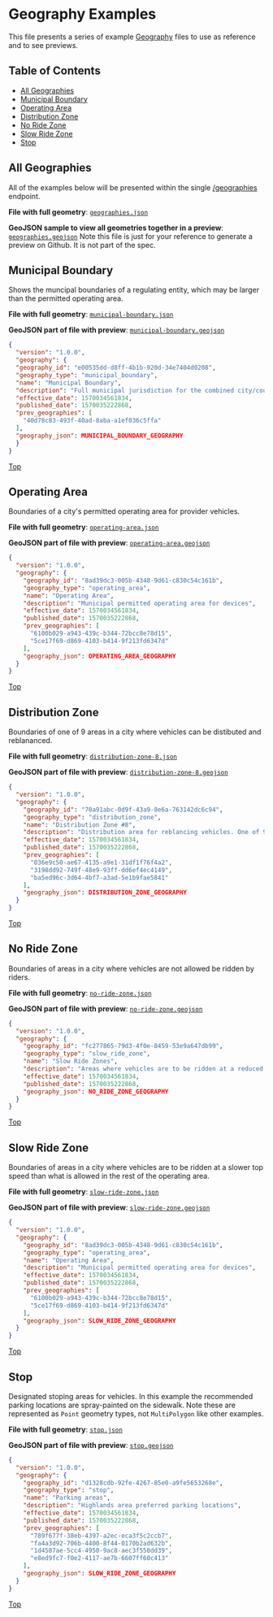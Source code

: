 # Geography Examples

This file presents a series of example [Geography](/geography) files to use as reference and to see previews.

## Table of Contents

- [All Geographies](#all-geographies)
- [Municipal Boundary](#municipal-boundary)
- [Operating Area](#operating-area)
- [Distribution Zone](#distribution-zone)
- [No Ride Zone](#no-ride-zone)
- [Slow Ride Zone](#slow-ride-zone)
- [Stop](#stop)

## All Geographies

All of the examples below will be presented within the single [/geographies](/geography#geographies) endpoint.  

**File with full geometry**: [`geographies.json`](geographies.json)

**GeoJSON sample to view all geometries together in a preview**: [`geographies.geojson`](geographies.geojson)
Note this file is just for your reference to generate a preview on Github. It is not part of the spec.

## Municipal Boundary

Shows the muncipal boundaries of a regulating entity, which may be larger than the permitted operating area. 

**File with full geometry**: [`municipal-boundary.json`](municipal-boundary.json)

**GeoJSON part of file with preview**: [`municipal-boundary.geojson`](municipal-boundary.geojson)

```json
{
  "version": "1.0.0",
  "geography": {
  "geography_id": "e00535dd-d8ff-4b1b-920d-34e7404d0208",
  "geography_type": "municipal_boundary",
  "name": "Municipal Boundary",
  "description": "Full municipal jurisdiction for the combined city/county",
  "effective_date": 1570034561834,
  "published_date": 1570035222868,
  "prev_geographies": [
    "40d78c83-493f-40ad-8aba-a1ef036c5ffa"
  ],
  "geography_json": MUNICIPAL_BOUNDARY_GEOGRAPHY
  } 
}
```

[Top](#table-of-contents)

## Operating Area

Boundaries of a city's permitted operating area for provider vehicles. 

**File with full geometry**: [`operating-area.json`](operating-area.json)

**GeoJSON part of file with preview**: [`operating-area.geojson`](operating-area.geojson)

```json
{
  "version": "1.0.0",
  "geography": {
    "geography_id": "8ad39dc3-005b-4348-9d61-c830c54c161b",
    "geography_type": "operating_area",
    "name": "Operating Area",
    "description": "Municipal permitted operating area for devices",
    "effective_date": 1570034561834,
    "published_date": 1570035222868,
    "prev_geographies": [
      "6100b029-a943-439c-b344-72bcc8e78d15",
      "5ce17f69-d869-4103-b414-9f213fd6347d"
    ],
    "geography_json": OPERATING_AREA_GEOGRAPHY
  } 
}
```

[Top](#table-of-contents)

## Distribution Zone

Boundaries of one of 9 areas in a city where vehicles can be distibuted and reblananced. 

**File with full geometry**: [`distribution-zone-8.json`](distribution-zone.json)

**GeoJSON part of file with preview**: [`distribution-zone-8.geojson`](distribution-zone.geojson)

```json
{
  "version": "1.0.0",
  "geography": {
    "geography_id": "70a91abc-0d9f-43a9-8e6a-763142dc6c94",
    "geography_type": "distribution_zone",
    "name": "Distribution Zone #8",
    "description": "Distribution area for reblancing vehicles. One of 9 zones in the city.",
    "effective_date": 1570034561834,
    "published_date": 1570035222868,
    "prev_geographies": [
      "036e9c50-ae67-4135-a9e1-31df1f76f4a2",
      "3198dd92-749f-48e9-93ff-dd6ef4ec4149",
      "ba5ed96c-3d64-4bf7-a3ad-5e1b9fae5841"
    ],
    "geography_json": DISTRIBUTION_ZONE_GEOGRAPHY
  } 
}
```

[Top](#table-of-contents)

## No Ride Zone

Boundaries of areas in a city where vehicles are not allowed be ridden by riders. 

**File with full geometry**: [`no-ride-zone.json`](no-ride-zone.json)

**GeoJSON part of file with preview**: [`no-ride-zone.geojson`](no-ride-zone.geojson)

```json
{
  "version": "1.0.0",
  "geography": {
    "geography_id": "fc277865-79d3-4f0e-8459-53e9a647db99",
    "geography_type": "slow_ride_zone",
    "name": "Slow Ride Zones",
    "description": "Areas where vehicles are to be ridden at a reduced top speed",
    "effective_date": 1570034561834,
    "published_date": 1570035222868,
    "geography_json": NO_RIDE_ZONE_GEOGRAPHY
  } 
}
```

[Top](#table-of-contents)

## Slow Ride Zone

Boundaries of areas in a city where vehicles are to be ridden at a slower top speed than what is allowed in the rest of the operating area.

**File with full geometry**: [`slow-ride-zone.json`](slow-ride-zone.json)

**GeoJSON part of file with preview**: [`slow-ride-zone.geojson`](slow-ride-zone.geojson)

```json
{
  "version": "1.0.0",
  "geography": {
    "geography_id": "8ad39dc3-005b-4348-9d61-c830c54c161b",
    "geography_type": "operating_area",
    "name": "Operating Area",
    "description": "Municipal permitted operating area for devices",
    "effective_date": 1570034561834,
    "published_date": 1570035222868,
    "prev_geographies": [
      "6100b029-a943-439c-b344-72bcc8e78d15",
      "5ce17f69-d869-4103-b414-9f213fd6347d"
    ],
    "geography_json": SLOW_RIDE_ZONE_GEOGRAPHY
  } 
}
```

[Top](#table-of-contents)


## Stop

Designated stoping areas for vehicles. In this example the recommended parking locations are spray-painted on the sidewalk. Note these are represented as `Point` geometry types, not `MultiPolygon` like other examples.

**File with full geometry**: [`stop.json`](stop.json)

**GeoJSON part of file with preview**: [`stop.geojson`](stop.geojson)

```json
{
  "version": "1.0.0",
  "geography": {
    "geography_id": "d1328cdb-92fe-4267-85e0-a9fe5653268e",
    "geography_type": "stop",
    "name": "Parking areas",
    "description": "Highlands area preferred parking locations",
    "effective_date": 1570034561834,
    "published_date": 1570035222868,
    "prev_geographies": [
      "789f677f-38eb-4397-a2ec-eca3f5c2ccb7",
      "fa4a3d92-706b-4400-8f44-0170b2ad632b",
      "1d4587ae-5cc4-4950-9ac8-aec3f558dd39",
      "e8ed9fc7-f0e2-4117-ae7b-6607ff60c413"
    ],
    "geography_json": SLOW_RIDE_ZONE_GEOGRAPHY
  } 
}
```

[Top](#table-of-contents)


